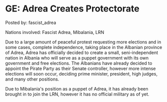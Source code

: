 # GE: Adrea Creates Protectorate

Posted by: fascist_adrea

Nations involved: Fascist Adrea, Mibalania, LRN

Due to a large amount of peaceful protest requesting more elections and in some cases, complete independence, taking place in the Albanian province of Adrea, Adrea has officially decided to create a small, seni-independent nation in Albania who will serve as a puppet government with its own government and free elections. The Albanians have already decided to appoint the Pirate Party as their Senate controller, however more intense elections will soon occur, deciding prime minister, president, high judges, and many other positions.

Due to Mibalania's position as a puppet of Adrea, it has already been brought in to join the LRN, however it has no official military as of yet.